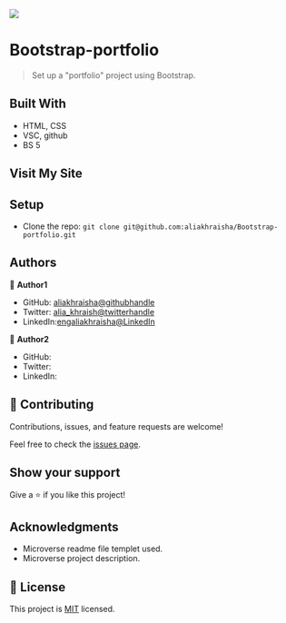 ![](https://img.shields.io/badge/Microverse-blueviolet)

# Bootstrap-portfolio

> Set up a "portfolio" project using Bootstrap.


## Built With

- HTML, CSS
- VSC, github
- BS 5

## Visit My Site 



## Setup

* Clone the repo: `git clone git@github.com:aliakhraisha/Bootstrap-portfolio.git`

## Authors

👤 **Author1**

- GitHub: [aliakhraisha@githubhandle](https://github.com/aliakhraisha)
- Twitter: [alia_khraish@twitterhandle](https://twitter.com/alia_khraisha)
- LinkedIn:[engaliakhraisha@LinkedIn](https://www.linkedin.com/in/engaliakhraisha/)

👤 **Author2**

- GitHub: 
- Twitter:
- LinkedIn:

## 🤝 Contributing

Contributions, issues, and feature requests are welcome!

Feel free to check the [issues page](../../issues/).

## Show your support

Give a ⭐️ if you like this project!

## Acknowledgments

- Microverse readme file templet used.
- Microverse project description.

## 📝 License

This project is [MIT](https://github.com/aliakhraisha/Bootstrap-portfolio/blob/main/LICENSE) licensed.
